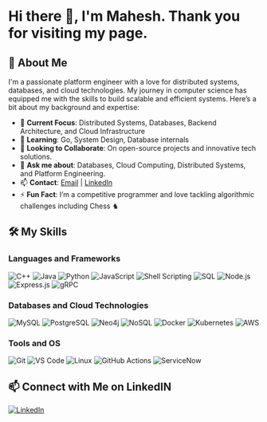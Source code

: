 # Hi there 👋, I'm Mahesh. Thank you for visiting my page.

## 🚀 About Me
I'm a passionate platform engineer with a love for distributed systems, databases, and cloud technologies. My journey in computer science has equipped me with the skills to build scalable and efficient systems. Here’s a bit about my background and expertise:

- 🔭 **Current Focus**: Distributed Systems, Databases, Backend Architecture, and Cloud Infrastructure
- 🌱 **Learning**: Go, System Design, Database internals
- 👯 **Looking to Collaborate**: On open-source projects and innovative tech solutions.
- 💬 **Ask me about**: Databases, Cloud Computing, Distributed Systems, and Platform Engineering.
- 📫 **Contact**: [Email](mailto:udesinee@asu.edu) | [LinkedIn](https://www.linkedin.com/in/umamaheshwaraswamy/)
- ⚡ **Fun Fact**: I’m a competitive programmer and love tackling algorithmic challenges including Chess ♞

## 🛠️ My Skills
### Languages and Frameworks
![C++](https://img.shields.io/badge/-C++-00599C?style=flat-square&logo=c%2B%2B)
![Java](https://img.shields.io/badge/-Java-007396?style=flat-square&logo=java&logoColor=white)
![Python](https://img.shields.io/badge/-Python-3776AB?style=flat-square&logo=python&logoColor=white)
![JavaScript](https://img.shields.io/badge/-JavaScript-F7DF1E?style=flat-square&logo=javascript&logoColor=white)
![Shell Scripting](https://img.shields.io/badge/-Shell_Scripting-4EAA25?style=flat-square&logo=gnu-bash&logoColor=white)
![SQL](https://img.shields.io/badge/SQL-003B57?style=flat-square&logo=sql&logoColor=white)
![Node.js](https://img.shields.io/badge/-Node.js-339933?style=flat-square&logo=node.js&logoColor=white)
![Express.js](https://img.shields.io/badge/-Express.js-000000?style=flat-square&logo=express&logoColor=white)
![gRPC](https://img.shields.io/badge/gRPC-0078D7?style=flat-square&logoColor=white)

### Databases and Cloud Technologies
![MySQL](https://img.shields.io/badge/-MySQL-4479A1?style=flat-square&logo=mysql&logoColor=white)
![PostgreSQL](https://img.shields.io/badge/-PostgreSQL-336791?style=flat-square&logo=postgresql&logoColor=white)
![Neo4j](https://img.shields.io/badge/-Neo4j-008CC1?style=flat-square&logo=neo4j&logoColor=white)
![NoSQL](https://img.shields.io/badge/NoSQL-333333?style=flat-square&logo=nosql&logoColor=white)
![Docker](https://img.shields.io/badge/-Docker-2496ED?style=flat-square&logo=docker&logoColor=white)
![Kubernetes](https://img.shields.io/badge/Kubernetes-326CE5?style=flat-square&logo=kubernetes&logoColor=white)
![AWS](https://img.shields.io/badge/-AWS-232F3E?style=flat-square&logo=amazon-aws)

### Tools and OS
![Git](https://img.shields.io/badge/-Git-F05032?style=flat-square&logo=git&logoColor=white)
![VS Code](https://img.shields.io/badge/-VS_Code-007ACC?style=flat-square&logo=visual-studio-code&logoColor=white)
![Linux](https://img.shields.io/badge/-Linux-FCC624?style=flat-square&logo=linux&logoColor=white)
![GitHub Actions](https://img.shields.io/badge/-GitHub_Actions-2088FF?style=flat-square&logo=github-actions&logoColor=white)
![ServiceNow](https://img.shields.io/badge/-ServiceNow-0BA9E0?style=flat-square&logo=servicenow&logoColor=white)

## 📫 Connect with Me on LinkedIN
[![LinkedIn](https://img.shields.io/badge/-LinkedIn-blue?style=flat-square&logo=linkedin)](https://www.linkedin.com/in/umamaheshwaraswamy/)


